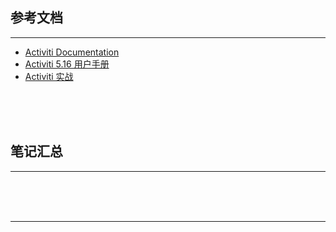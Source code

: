 ## 参考文档

---

* [Activiti Documentation](https://www.activiti.org/documentation)
* [Activiti 5.16 用户手册](http://www.mossle.com/docs/activiti/index.html)
* [Activiti 实战](http://book.51cto.com/art/201502/466138.htm)



<br/><br/><br/>



## 笔记汇总

---





<br/><br/><br/>

---

